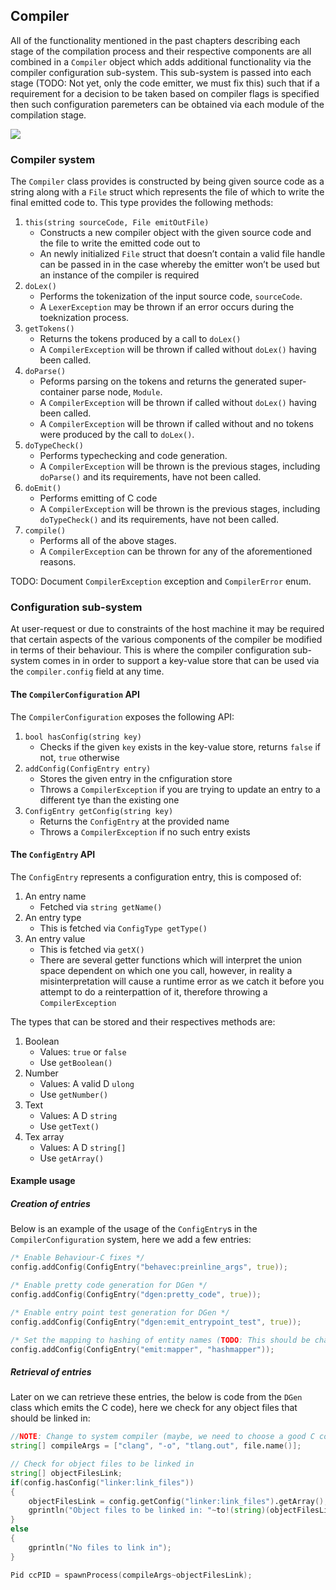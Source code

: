 ## Compiler

All of the functionality mentioned in the past chapters describing each
stage of the compilation process and their respective components are all
combined in a `Compiler` object which adds additional functionality via
the compiler configuration sub-system. This sub-system is passed into
each stage (TODO: Not yet, only the code emitter, we must fix this) such
that if a requirement for a decision to be taken based on compiler flags
is specified then such configuration paremeters can be obtained via each
module of the compilation stage.

![](/projects/tlang/graphs/pandocplot6118349527803707673.svg)

### Compiler system

The `Compiler` class provides is constructed by being given source code
as a string along with a `File` struct which represents the file of
which to write the final emitted code to. This type provides the
following methods:

1.  `this(string sourceCode, File emitOutFile)`
    -   Constructs a new compiler object with the given source code and
        the file to write the emitted code out to
    -   An newly initialized `File` struct that doesn’t contain a valid
        file handle can be passed in in the case whereby the emitter
        won’t be used but an instance of the compiler is required
2.  `doLex()`
    -   Performs the tokenization of the input source code,
        `sourceCode`.
    -   A `LexerException` may be thrown if an error occurs during the
        toeknization process.
3.  `getTokens()`
    -   Returns the tokens produced by a call to `doLex()`
    -   A `CompilerException` will be thrown if called without `doLex()`
        having been called.
4.  `doParse()`
    -   Peforms parsing on the tokens and returns the generated
        super-container parse node, `Module`.
    -   A `CompilerException` will be thrown if called without `doLex()`
        having been called.
    -   A `CompilerException` will be thrown if called without and no
        tokens were produced by the call to `doLex()`.
5.  `doTypeCheck()`
    -   Performs typechecking and code generation.
    -   A `CompilerException` will be thrown is the previous stages,
        including `doParse()` and its requirements, have not been
        called.
6.  `doEmit()`
    -   Performs emitting of C code
    -   A `CompilerException` will be thrown is the previous stages,
        including `doTypeCheck()` and its requirements, have not been
        called.
7.  `compile()`
    -   Performs all of the above stages.
    -   A `CompilerException` can be thrown for any of the
        aforementioned reasons.

TODO: Document `CompilerException` exception and `CompilerError` enum.

### Configuration sub-system

At user-request or due to constraints of the host machine it may be
required that certain aspects of the various components of the compiler
be modified in terms of their behaviour. This is where the compiler
configuration sub-system comes in in order to support a key-value store
that can be used via the `compiler.config` field at any time.

#### The `CompilerConfiguration` API

The `CompilerConfiguration` exposes the following API:

1.  `bool hasConfig(string key)`
    -   Checks if the given `key` exists in the key-value store, returns
        `false` if not, `true` otherwise
2.  `addConfig(ConfigEntry entry)`
    -   Stores the given entry in the cnfiguration store
    -   Throws a `CompilerException` if you are trying to update an
        entry to a different tye than the existing one
3.  `ConfigEntry getConfig(string key)`
    -   Returns the `ConfigEntry` at the provided name
    -   Throws a `CompilerException` if no such entry exists

#### The `ConfigEntry` API

The `ConfigEntry` represents a configuration entry, this is composed of:

1.  An entry name
    -   Fetched via `string getName()`
2.  An entry type
    -   This is fetched via `ConfigType getType()`
3.  An entry value
    -   This is fetched via `getX()`
    -   There are several getter functions which will interpret the
        union space dependent on which one you call, however, in reality
        a misinterpretation will cause a runtime error as we catch it
        before you attempt to do a reinterpattion of it, therefore
        throwing a `CompilerException`

The types that can be stored and their respectives methods are:

1.  Boolean
    -   Values: `true` or `false`
    -   Use `getBoolean()`
2.  Number
    -   Values: A valid D `ulong`
    -   Use `getNumber()`
3.  Text
    -   Values: A D `string`
    -   Use `getText()`
4.  Tex array
    -   Values: A D `string[]`
    -   Use `getArray()`

#### Example usage

##### Creation of entries

Below is an example of the usage of the `ConfigEntry`s in the
`CompilerConfiguration` system, here we add a few entries:

``` d
/* Enable Behaviour-C fixes */
config.addConfig(ConfigEntry("behavec:preinline_args", true));

/* Enable pretty code generation for DGen */
config.addConfig(ConfigEntry("dgen:pretty_code", true));

/* Enable entry point test generation for DGen */
config.addConfig(ConfigEntry("dgen:emit_entrypoint_test", true));

/* Set the mapping to hashing of entity names (TODO: This should be changed before release) */
config.addConfig(ConfigEntry("emit:mapper", "hashmapper"));
```

##### Retrieval of entries

Later on we can retrieve these entries, the below is code from the
`DGen` class which emits the C code), here we check for any object files
that should be linked in:

``` d
//NOTE: Change to system compiler (maybe, we need to choose a good C compiler)
string[] compileArgs = ["clang", "-o", "tlang.out", file.name()];

// Check for object files to be linked in
string[] objectFilesLink;
if(config.hasConfig("linker:link_files"))
{
    objectFilesLink = config.getConfig("linker:link_files").getArray();
    gprintln("Object files to be linked in: "~to!(string)(objectFilesLink));
}
else
{
    gprintln("No files to link in");
}

Pid ccPID = spawnProcess(compileArgs~objectFilesLink);
```
